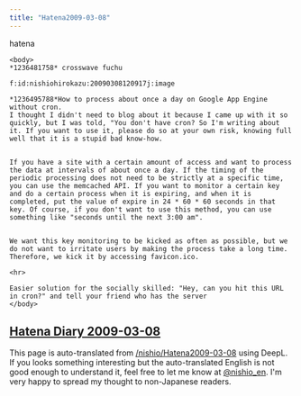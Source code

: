 ```yaml
---
title: "Hatena2009-03-08"
---
```


hatena

```
<body>
*1236481758* crosswave fuchu

f:id:nishiohirokazu:20090308120917j:image

*1236495788*How to process about once a day on Google App Engine without cron.
I thought I didn't need to blog about it because I came up with it so quickly, but I was told, "You don't have cron? So I'm writing about it. If you want to use it, please do so at your own risk, knowing full well that it is a stupid bad know-how.


If you have a site with a certain amount of access and want to process the data at intervals of about once a day. If the timing of the periodic processing does not need to be strictly at a specific time, you can use the memcached API. If you want to monitor a certain key and do a certain process when it is expiring, and when it is completed, put the value of expire in 24 * 60 * 60 seconds in that key. Of course, if you don't want to use this method, you can use something like "seconds until the next 3:00 am".


We want this key monitoring to be kicked as often as possible, but we do not want to irritate users by making the process take a long time. Therefore, we kick it by accessing favicon.ico.

<hr>

Easier solution for the socially skilled: "Hey, can you hit this URL in cron?" and tell your friend who has the server
</body>
```


[Hatena Diary 2009-03-08](https://nishiohirokazu.hatenadiary.org/archive/2009/03/08)
---
This page is auto-translated from [/nishio/Hatena2009-03-08](https://scrapbox.io/nishio/Hatena2009-03-08) using DeepL. If you looks something interesting but the auto-translated English is not good enough to understand it, feel free to let me know at [@nishio_en](https://twitter.com/nishio_en). I'm very happy to spread my thought to non-Japanese readers.